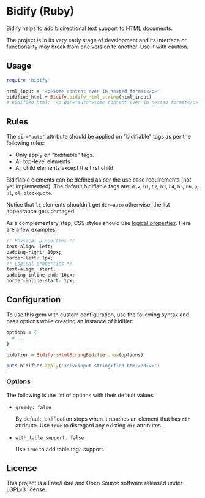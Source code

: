 # Bidify (Ruby)

Bidify helps to add bidirectional text support to HTML documents.

The project is in its very early stage of development and its interface or functionality may break from one version to another. Use it with caution.

## Usage

```rb
require 'bidify'

html_input = '<p>some content even in nested format</p>'
bidified_html = Bidify.bidify_html_string(html_input)
# bidified_html: '<p dir="auto">some content even in nested format</p>' 
```

## Rules

The `dir="auto"` attribute should be applied on "bidifiable" tags as per the following rules:

- Only apply on "bidifiable" tags.
- All top-level elements
- All child elements except the first child

Bidifiable elements can be defined as per the use case requirements (not yet implemented).
The default bidifiable tags are: `div`, `h1`, `h2`, `h3`, `h4`, `h5`, `h6`, `p`, `ul`, `ol`, `blockquote`.

Notice that `li` elements shouldn't get `dir=auto` otherwise, the list appearance gets damaged.

As a complementary step, CSS styles should use [logical properties](https://developer.mozilla.org/en-US/docs/Web/CSS/CSS_logical_properties_and_values). Here are a few examples:

```css
/* Physical properties */
text-align: left;
padding-right: 10px;
border-left: 1px;
/* Logical properties */
text-align: start;
padding-inline-end: 10px;
border-inline-start: 1px;
```

## Configuration

To use this gem with custom configuration, use the following syntax and pass
options while creating an instance of bidifier:

```rb
options = {
  # ...
}

bidifier = Bidify::HtmlStringBidifier.new(options)

puts bidifier.apply('<div>input stringified html</div>')
```

### Options

The following is the list of options with their default values
- `greedy: false`

    By default, bidification stops when it reaches an element that has `dir`
    attribute. Use `true` to disregard any existing `dir` attributes.
- `with_table_support: false`

    Use `true` to add table tags support.

## License

This project is a Free/Libre and Open Source software released under LGPLv3 license.

